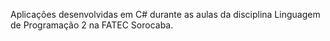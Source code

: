 Aplicações desenvolvidas em C# durante as aulas da disciplina Linguagem de Programação 2 na FATEC Sorocaba.

